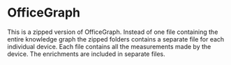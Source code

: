 # OfficeGraph
 
This is a zipped version of OfficeGraph. Instead of one file containing the entire knowledge graph the zipped folders contains a separate file for each individual device. Each file contains all the measurements made by the device.
The enrichments are included in separate files.
